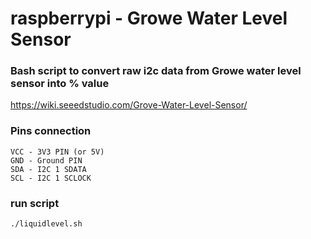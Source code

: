 # raspberrypi - Growe Water Level Sensor
### Bash script to convert raw i2c data from Growe water level sensor into % value
https://wiki.seeedstudio.com/Grove-Water-Level-Sensor/

### Pins connection
    VCC - 3V3 PIN (or 5V)
    GND - Ground PIN
    SDA - I2C 1 SDATA
    SCL - I2C 1 SCLOCK



### run script
    ./liquidlevel.sh

